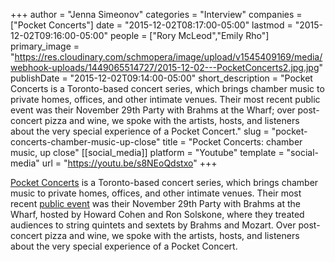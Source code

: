 +++
author = "Jenna Simeonov"
categories = "Interview"
companies = ["Pocket Concerts"]
date = "2015-12-02T08:17:00-05:00"
lastmod = "2015-12-02T09:16:00-05:00"
people = ["Rory McLeod","Emily Rho"]
primary_image = "https://res.cloudinary.com/schmopera/image/upload/v1545409169/media/webhook-uploads/1449065514727/2015-12-02---PocketConcerts2.jpg.jpg"
publishDate = "2015-12-02T09:14:00-05:00"
short_description = "Pocket Concerts is a Toronto-based concert series, which brings chamber music to private homes, offices, and other intimate venues. Their most recent public event was their November 29th Party with Brahms at the Wharf; over post-concert pizza and wine, we spoke with the artists, hosts, and listeners about the very special experience of a Pocket Concert."
slug = "pocket-concerts-chamber-music-up-close"
title = "Pocket Concerts: chamber music, up close"
[[social_media]]
platform = "Youtube"
template = "social-media"
url = "https://youtu.be/s8NEoQdstxo"
+++

[Pocket Concerts](/scene/companies/pocket-concerts/) is a Toronto-based concert series, which brings chamber music to private homes, offices, and other intimate venues. Their most recent [public event](http://www.pocketconcerts.ca/#!public-pocket-concerts/c192n) was their November 29th Party with Brahms at the Wharf, hosted by Howard Cohen and Ron Solskone, where they treated audiences to string quintets and sextets by Brahms and Mozart. Over post-concert pizza and wine, we spoke with the artists, hosts, and listeners about the very special experience of a Pocket Concert.
